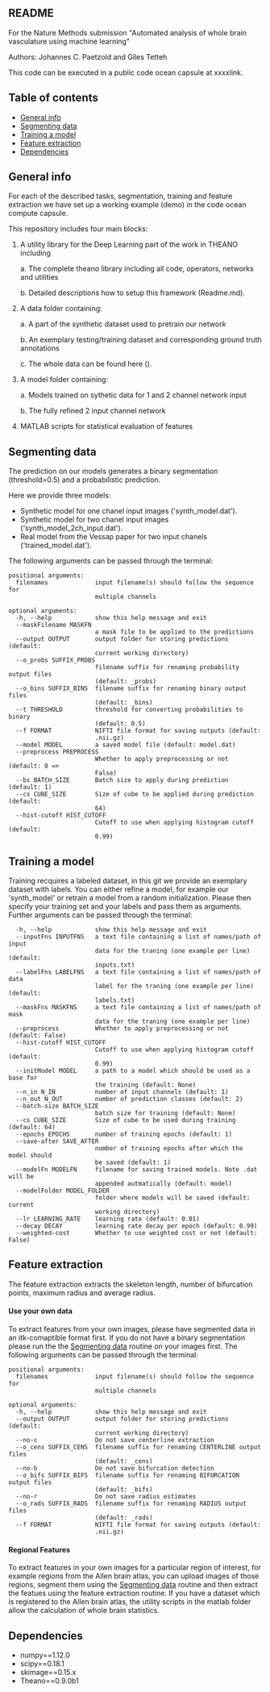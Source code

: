 ## README 

For the Nature Methods submission "Automated analysis of whole brain vasculature using machine learning"

Authors:  Johannes C. Paetzold and Giles Tetteh

This code can be executed in a public code ocean capsule at xxxxlink.

## Table of contents

* [General info](#general-info)
* [Segmenting data](#test)
* [Training a model](#train)
* [Feature extraction](#feats)
* [Dependencies](#depend)

## General info

For each of the described tasks, segmentation, training and feature extraction we have  set up a working example (demo) in the code ocean compute capsule. 

This repository includes four main blocks:

1. 	A utility library for the Deep Learning part of the work in THEANO including 
	
	a. The complete theano library including all code, operators, networks and utilities
	
	b. Detailed descriptions how to setup this framework (Readme.md).
	
2. 	A data folder containing:
	
	a. A part of the synthetic dataset used to pretrain our network
	
	b. An exemplary testing/training dataset and corresponding ground truth annotations
	
	c. The whole data can be found here (). 

3. 	A model folder containing:
	
	a. Models trained on sythetic data for 1 and 2 channel network input
	
	b. The fully refined 2 input channel network
	
4. 	MATLAB scripts for statistical evaluation of features


## Segmenting data

The prediction on our models generates a binary segmentation (threshold=0.5) and a probabilistic prediction.

Here we provide three models:

* Synthetic model for one chanel input images  ('synth_model.dat'). 
* Synthetic model for two chanel input images  ('synth_model_2ch_input.dat'). 
* Real model from the Vessap paper for two input chanels  ('trained_model.dat').

The following arguments can be passed through the terminal:
```
positional arguments:
  filenames             input filename(s) should follow the sequence for
                        multiple channels

optional arguments:
  -h, --help            show this help message and exit
  --maskFilename MASKFN
                        a mask file to be applied to the predictions
  --output OUTPUT       output folder for storing predictions (default:
                        current working directory)
  --o_probs SUFFIX_PROBS
                        filename suffix for renaming probability output files
                        (default: _probs)
  --o_bins SUFFIX_BINS  filename suffix for renaming binary output files
                        (default: _bins)
  --t THRESHOLD         threshold for converting probabilities to binary
                        (default: 0.5)
  --f FORMAT            NIFTI file format for saving outputs (default:
                        .nii.gz)
  --model MODEL         a saved model file (default: model.dat)
  --preprocess PREPROCESS
                        Whether to apply preprocessing or not (default: 0 =>
                        False)
  --bs BATCH_SIZE       Batch size to apply during prediction (default: 1)
  --cs CUBE_SIZE        Size of cube to be applied during prediction (default:
                        64)
  --hist-cutoff HIST_CUTOFF
                        Cutoff to use when applying histogram cutoff (default:
                        0.99)
 ```

## Training a model

Training recquires a labeled dataset, in this git we provide an exemplary dataset with labels. You can either refine a model, for example our 'synth_model' or retrain a model from a random initialization. Please then specify your training set and your labels and pass them as arguments. Further arguments can be passed through the terminal:
```
  -h, --help            show this help message and exit
  --inputFns INPUTFNS   a text file containing a list of names/path of input
                        data for the traning (one example per line) (default:
                        inputs.txt)
  --labelFns LABELFNS   a text file containing a list of names/path of data
                        label for the traning (one example per line) (default:
                        labels.txt)
  --maskFns MASKFNS     a text file containing a list of names/path of mask
                        data for the traning (one example per line)
  --preprocess          Whether to apply preprocessing or not (default: False)
  --hist-cutoff HIST_CUTOFF
                        Cutoff to use when applying histogram cutoff (default:
                        0.99)
  --initModel MODEL     a path to a model which should be used as a base for
                        the training (default: None)
  --n_in N_IN           number of input channels (default: 1)
  --n_out N_OUT         number of prediction classes (default: 2)
  --batch-size BATCH_SIZE
                        batch size for training (default: None)
  --cs CUBE_SIZE        Size of cube to be used during training (default: 64)
  --epochs EPOCHS       number of training epochs (default: 1)
  --save-after SAVE_AFTER
                        number of training epochs after which the model should
                        be saved (default: 1)
  --modelFn MODELFN     filename for saving trained models. Note .dat will be
                        appended autmatically (default: model)
  --modelFolder MODEL_FOLDER
                        folder where models will be saved (default: current
                        working directory)
  --lr LEARNING_RATE    learning rate (default: 0.01)
  --decay DECAY         learning rate decay per epoch (default: 0.99)
  --weighted-cost       Whether to use weighted cost or not (default: False)
```

## Feature extraction

The feature extraction extracts the skeleton length, number of bifurcation points, maximum radius and average radius.

#### Use your own data

To extract features from your own images, please have segmented data in an itk-comaptible format first. If you do not have a binary segmentation please run the the [Segmenting data](#test) routine on your images first. The following arguments can be passed through the terminal:
```
positional arguments:
  filenames             input filename(s) should follow the sequence for
                        multiple channels

optional arguments:
  -h, --help            show this help message and exit
  --output OUTPUT       output folder for storing predictions (default:
                        current working directory)
  --no-c                Do not save centerline extraction
  --o_cens SUFFIX_CENS  filename suffix for renaming CENTERLINE output files
                        (default: _cens)
  --no-b                Do not save bifurcation detection
  --o_bifs SUFFIX_BIFS  filename suffix for renaming BIFURCATION output files
                        (default: _bifs)
  --no-r                Do not save radius estimates
  --o_rads SUFFIX_RADS  filename suffix for renaming RADIUS output files
                        (default: _rads)
  --f FORMAT            NIFTI file format for saving outputs (default:
                        .nii.gz)
```
#### Regional Features

To extract features in your own images for a particular region of interest, for example regions from the Allen brain atlas, you can upload images of those regions, segment them using the [Segmenting data](#test) routine and then extract the featues using the feature extraction routine. If you have a dataset which is registered to the Allen brain atlas, the utility scripts in the matlab folder allow the calculation of whole brain statistics. 



## Dependencies

* numpy==1.12.0 
* scipy==0.18.1 
* skimage==0.15.x
* Theano==0.9.0b1
